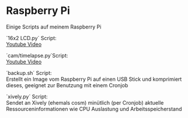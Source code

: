 Raspberry Pi
============

Einige Scripts auf meinem Raspberry Pi

´16x2 LCD.py´ Script:  
[Youtube Video](https://www.youtube.com/watch?v=CeAbyLe2Rdg)

´cam/timelapse.py´Script:  
[Youtube Video](https://www.youtube.com/watch?v=M4wGERHoaaI)

´backup.sh´ Script:  
Erstellt ein Image vom Raspberry Pi auf einen USB Stick und komprimiert dieses, geeignet zur Benutzung mit einem Cronjob

´xively.py´ Script:  
Sendet an Xively (ehemals cosm) minütlich (per Cronjob) aktuelle Ressourceninformationen wie CPU Auslastung und Arbeitsspeicherstand

